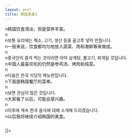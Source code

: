 ```yaml
---
layout: post
title: 韩国美食1
---
```


<p>n韩国饮食清淡，但是营养丰富。<br />n<br />n보통 요리에는 채소, 고기,  생선 등을 골고루 넣어 만듭니다.<br />n一般来说，饮食都均匀地放入蔬菜、肉和海鲜等来做成。<br />n<br />n중국인이 즐겨 먹는 것이라면 아마 삼계탕, 불고기, 찌개일 것입니다.<br />n中国人最喜欢吃的仍然是参鸡汤、烤肉和炖菜。<br />n<br />n다음은 한국 식당의 메뉴판입니다.<br />n下面是韩国餐厅的菜单。<br />n<br />n보면 관심이 많은 것입니다.<br />n大家看了以后，可能会感兴趣。<br />n<br />n이후에 계속 한국 음식에 대해 소개해 드리겠습니다.<br />n以后我将继续介绍韩国的美食。</p>



<p><img src="http://www.hanfengblog.com.cn/hy/images/p5291434.jpg" alt="" /></p>



<p>]]&gt;</p>

